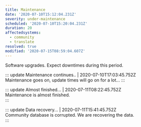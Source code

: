 ```yaml
---
title: Maintenance
date: '2020-07-10T15:12:04.231Z'
severity: under-maintenance
scheduled: '2020-07-10T15:20:04.231Z'
duration: 20
affectedsystems:
  - community
  - translate
resolved: true
modified: '2020-07-15T08:59:04.607Z'
---
```

Software upgrades. Expect downtimes during this period.

<!--- language code: en -->
::: update Maintenance continues.. | 2020-07-10T17:03:45.752Z  
Maintenance goes on, update times will go on for a lot... :::

::: update Almost finished... | 2020-07-11T08:22:45.752Z  
Maintenance is almost finished.  
:::

::: update Data recovery... | 2020-07-11T15:41:45.752Z  
Community database is corrupted. We are recovering the data.  
:::
